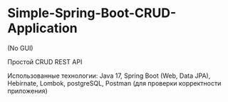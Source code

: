 # Simple-Spring-Boot-CRUD-Application
(No GUI)

Простой CRUD REST API

Использованные технологии: Java 17, Spring Boot (Web, Data JPA), Hebirnate, Lombok, postgreSQL, Postman (для проверки корректности приложения)
